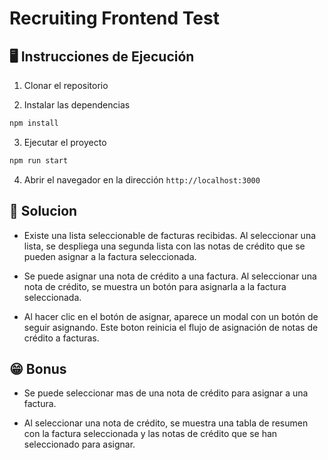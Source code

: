 # Recruiting Frontend Test

## 🖥 Instrucciones de Ejecución

1. Clonar el repositorio

2. Instalar las dependencias

```bash
npm install
```

3. Ejecutar el proyecto

```bash
npm run start
```

4. Abrir el navegador en la dirección `http://localhost:3000`

## 📝 Solucion

- Existe una lista seleccionable de facturas recibidas. Al seleccionar una lista, se despliega una segunda lista con las notas de crédito que se pueden asignar a la factura seleccionada.

- Se puede asignar una nota de crédito a una factura. Al seleccionar una nota de crédito, se muestra un botón para asignarla a la factura seleccionada.

- Al hacer clic en el botón de asignar, aparece un modal con un botón de seguir asignando. Este boton reinicia el flujo de asignación de notas de crédito a facturas.

## 😁 Bonus

- Se puede seleccionar mas de una nota de crédito para asignar a una factura.

- Al seleccionar una nota de crédito, se muestra una tabla de resumen con la factura seleccionada y las notas de crédito que se han seleccionado para asignar.
